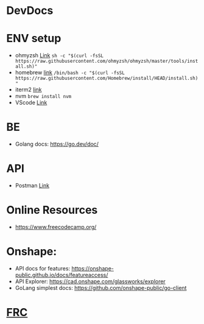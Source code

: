 # DevDocs


# ENV setup

- ohmyzsh [Link](https://ohmyz.sh/#install)
 `sh -c "$(curl -fsSL https://raw.githubusercontent.com/ohmyzsh/ohmyzsh/master/tools/install.sh)"`
- homebrew [link](brew.sh)
 ` /bin/bash -c "$(curl -fsSL https://raw.githubusercontent.com/Homebrew/install/HEAD/install.sh)" `
 - iterm2 [link](https://iterm2.com/downloads.html)
- nvm
  `brew install nvm`
- VScode [Link](https://code.visualstudio.com/Download)


# BE 
- Golang docs: https://go.dev/doc/

# API 
- Postman [Link](https://www.postman.com/downloads/)


# Online Resources
- https://www.freecodecamp.org/ 

# Onshape:
- API docs for features: https://onshape-public.github.io/docs/featureaccess/
- API Explorer: https://cad.onshape.com/glassworks/explorer
- GoLang simplest docs: https://github.com/onshape-public/go-client

# [FRC](https://github.com/J-Palomino/DevDocs/blob/main/FRC.md)
